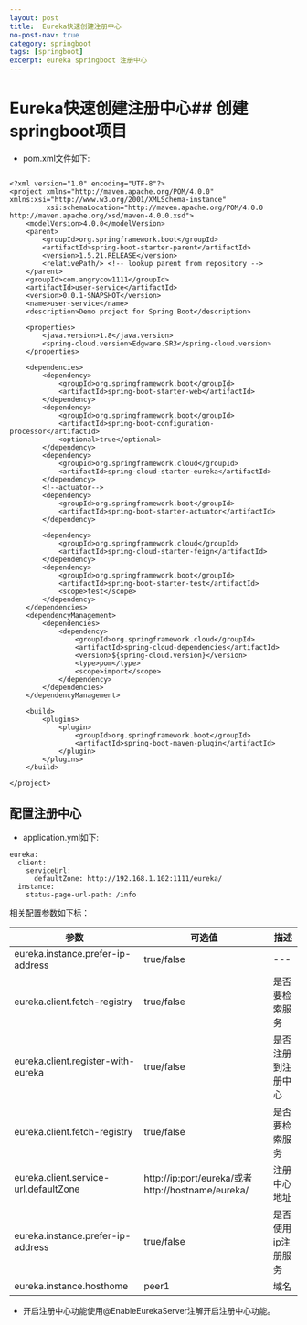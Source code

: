 ```yaml
---
layout: post
title:  Eureka快速创建注册中心
no-post-nav: true
category: springboot
tags: [springboot]
excerpt: eureka springboot 注册中心
---
```


# Eureka快速创建注册中心## 创建springboot项目
- pom.xml文件如下:

```

<?xml version="1.0" encoding="UTF-8"?>
<project xmlns="http://maven.apache.org/POM/4.0.0" xmlns:xsi="http://www.w3.org/2001/XMLSchema-instance"
         xsi:schemaLocation="http://maven.apache.org/POM/4.0.0 http://maven.apache.org/xsd/maven-4.0.0.xsd">
    <modelVersion>4.0.0</modelVersion>
    <parent>
        <groupId>org.springframework.boot</groupId>
        <artifactId>spring-boot-starter-parent</artifactId>
        <version>1.5.21.RELEASE</version>
        <relativePath/> <!-- lookup parent from repository -->
    </parent>
    <groupId>com.angrycow1111</groupId>
    <artifactId>user-service</artifactId>
    <version>0.0.1-SNAPSHOT</version>
    <name>user-service</name>
    <description>Demo project for Spring Boot</description>

    <properties>
        <java.version>1.8</java.version>
        <spring-cloud.version>Edgware.SR3</spring-cloud.version>
    </properties>

    <dependencies>
        <dependency>
            <groupId>org.springframework.boot</groupId>
            <artifactId>spring-boot-starter-web</artifactId>
        </dependency>
        <dependency>
            <groupId>org.springframework.boot</groupId>
            <artifactId>spring-boot-configuration-processor</artifactId>
            <optional>true</optional>
        </dependency>
        <dependency>
            <groupId>org.springframework.cloud</groupId>
            <artifactId>spring-cloud-starter-eureka</artifactId>
        </dependency>
        <!--actuator-->
        <dependency>
            <groupId>org.springframework.boot</groupId>
            <artifactId>spring-boot-starter-actuator</artifactId>
        </dependency>

        <dependency>
            <groupId>org.springframework.cloud</groupId>
            <artifactId>spring-cloud-starter-feign</artifactId>
        </dependency>
        <dependency>
            <groupId>org.springframework.boot</groupId>
            <artifactId>spring-boot-starter-test</artifactId>
            <scope>test</scope>
        </dependency>
    </dependencies>
    <dependencyManagement>
        <dependencies>
            <dependency>
                <groupId>org.springframework.cloud</groupId>
                <artifactId>spring-cloud-dependencies</artifactId>
                <version>${spring-cloud.version}</version>
                <type>pom</type>
                <scope>import</scope>
            </dependency>
        </dependencies>
    </dependencyManagement>

    <build>
        <plugins>
            <plugin>
                <groupId>org.springframework.boot</groupId>
                <artifactId>spring-boot-maven-plugin</artifactId>
            </plugin>
        </plugins>
    </build>

</project>
```
## 配置注册中心
- application.yml如下:
```
eureka:
  client:
    serviceUrl:
      defaultZone: http://192.168.1.102:1111/eureka/
  instance:
    status-page-url-path: /info
```

相关配置参数如下标：

|参数|可选值|描述
|---|---|---|
eureka.instance.prefer-ip-address | true/false |---
eureka.client.fetch-registry | true/false | 是否要检索服务
eureka.client.register-with-eureka | true/false | 是否注册到注册中心 
eureka.client.fetch-registry | true/false | 是否要检索服务 
eureka.client.service-url.defaultZone | http://ip:port/eureka/或者http://hostname/eureka/ | 注册中心地址 
eureka.instance.prefer-ip-address | true/false | 是否使用ip注册服务 |
eureka.instance.hosthome | peer1 | 域名   |eureka.instance.ip-address | 127.0.0.1 | prefer-ip-address为true时使用

- 开启注册中心功能使用@EnableEurekaServer注解开启注册中心功能。